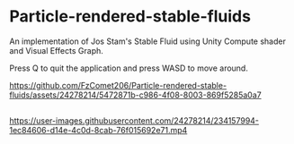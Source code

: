 # Particle-rendered-stable-fluids


An implementation of Jos Stam's Stable Fluid using Unity Compute shader and Visual Effects Graph.

Press Q to quit the application and press WASD to move around.



https://github.com/FzComet206/Particle-rendered-stable-fluids/assets/24278214/5472871b-c986-4f08-8003-869f5285a0a7

##

https://user-images.githubusercontent.com/24278214/234157994-1ec84606-d14e-4c0d-8cab-76f015692e71.mp4
